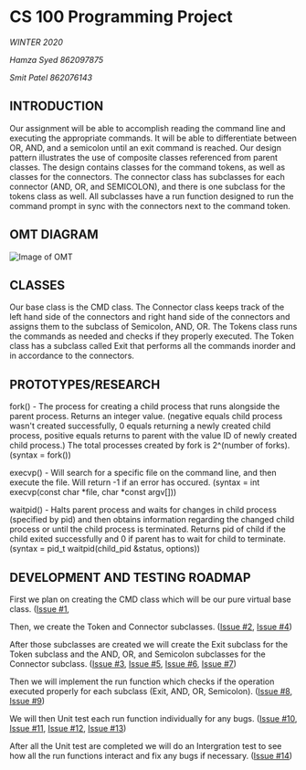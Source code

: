 # CS 100 Programming Project

*WINTER 2020*

*Hamza Syed 862097875*

*Smit Patel 862076143*

## INTRODUCTION
  Our assignment will be able to accomplish reading the command line and executing the appropriate commands. It will be able
  to differentiate between OR, AND, and a semicolon until an exit command is reached. Our design pattern illustrates the use
  of composite classes referenced from parent classes. The design contains classes for the command tokens, as well as classes
  for the connectors. The connector class has subclasses for each connector (AND, OR, and SEMICOLON), and there is one 
  subclass for the tokens class as well. All subclasses have a run function designed to run the command prompt in sync with 
  the connectors next to the command token.
  
  
  ## OMT DIAGRAM
  
  ![Image of OMT](https://github.com/cs100/assignment-linux_gods/blob/master/images/images.png?raw=true)
  
  
  ## CLASSES
    
   Our base class is the CMD class. The Connector class keeps track of the left hand side of the connectors and right 
   hand side of the connectors and assigns them to the subclass of Semicolon, AND, OR. The Tokens class runs the 
   commands as needed and checks if  they properly executed. The Token class has a subclass called Exit that performs 
   all the commands inorder and in accordance to the connectors.
   
   ## PROTOTYPES/RESEARCH
   fork()    - The process for creating a child process that runs alongside the parent process. Returns an integer value.
               (negative equals child process wasn't created successfully, 0 equals returning a newly created child process,
               positive equals returns to parent with the value ID of newly created child process.) The total processes
               created by fork is 2^(number of forks).
               (syntax = fork())
               
   execvp()  - Will search for a specific file on the command line, and then execute the file. Will return -1 if an 
               error has occured. 
               (syntax = int execvp(const char *file, char *const argv[]))
               
   waitpid() - Halts parent process and waits for changes in child process (specified by pid) and then obtains information
               regarding the changed child process or until the child process is terminated. Returns pid of child if the 
               child exited successfully and 0 if parent has to wait for child to terminate. 
               (syntax = pid_t waitpid(child_pid &status, options))
               
   ## DEVELOPMENT AND TESTING ROADMAP
   First we plan on creating the CMD class which will be our pure virtual base class.
   ([Issue #1](https://github.com/cs100/assignment-linux_gods/issues/1), 
   
   Then, we create the Token and Connector subclasses. 
   ([Issue #2](https://github.com/cs100/assignment-linux_gods/issues/2), 
   [Issue #4](https://github.com/cs100/assignment-linux_gods/issues/4))
   
   After those subclasses are created we will create the Exit subclass for the Token subclass and the AND, OR, and Semicolon 
   subclasses for the Connector subclass. 
   ([Issue #3](https://github.com/cs100/assignment-linux_gods/issues/3), 
   [Issue #5](https://github.com/cs100/assignment-linux_gods/issues/5), 
   [Issue #6](https://github.com/cs100/assignment-linux_gods/issues/6), 
   [Issue #7](https://github.com/cs100/assignment-linux_gods/issues/7))
   
   Then we will implement the run function which checks if the operation executed properly for each subclass (Exit, AND, OR, 
   Semicolon). 
   ([Issue #8](https://github.com/cs100/assignment-linux_gods/issues/8), 
   [Issue #9](https://github.com/cs100/assignment-linux_gods/issues/9))
   
   We will then Unit test each run function individually for any bugs.
   ([Issue #10](https://github.com/cs100/assignment-linux_gods/issues/10), 
   [Issue #11](https://github.com/cs100/assignment-linux_gods/issues/11), 
   [Issue #12](https://github.com/cs100/assignment-linux_gods/issues/12), 
   [Issue #13](https://github.com/cs100/assignment-linux_gods/issues/13))
   
   After all the Unit test are completed we will do an Intergration test to see how all the run functions interact and fix any 
   bugs if necessary. 
   ([Issue #14](https://github.com/cs100/assignment-linux_gods/issues/14))
